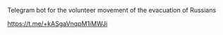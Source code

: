 Telegram bot for the volunteer movement of the evacuation of Russians

https://t.me/+kASgaVnqpM1iMWJi
